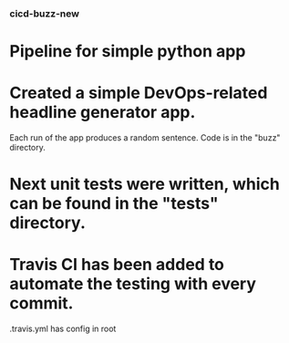 ### cicd-buzz-new

# Pipeline for simple python app

# Created a simple DevOps-related headline generator app.
Each run of the app produces a random sentence. Code is in the "buzz" directory.

# Next unit tests were written, which can be found in the "tests" directory.

# Travis CI has been added to automate the testing with every commit. 
.travis.yml has config in root

